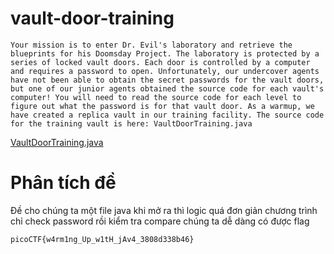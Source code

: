 # vault-door-training


```
Your mission is to enter Dr. Evil's laboratory and retrieve the blueprints for his Doomsday Project. The laboratory is protected by a series of locked vault doors. Each door is controlled by a computer and requires a password to open. Unfortunately, our undercover agents have not been able to obtain the secret passwords for the vault doors, but one of our junior agents obtained the source code for each vault's computer! You will need to read the source code for each level to figure out what the password is for that vault door. As a warmup, we have created a replica vault in our training facility. The source code for the training vault is here: VaultDoorTraining.java
```
[VaultDoorTraining.java](./VaultDoorTraining.java)

# Phân tích đề

Đề cho chúng ta một file java khi mở ra thì logic quá đơn giản chương trình chỉ check password rồi kiểm tra compare chúng ta dễ dàng có được flag

```picoCTF{w4rm1ng_Up_w1tH_jAv4_3808d338b46}```